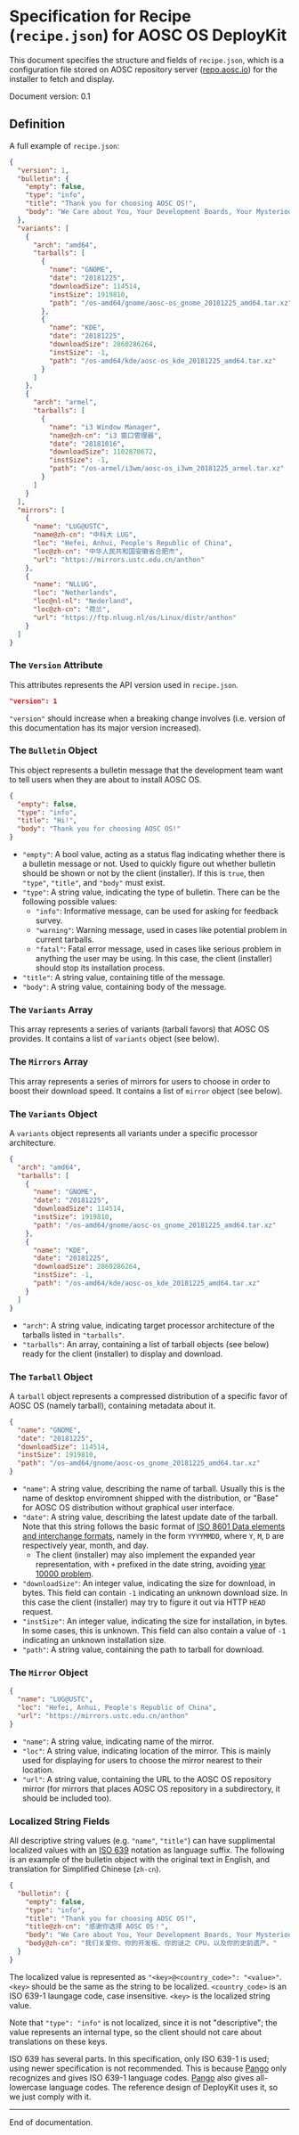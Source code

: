 # Specification for Recipe (`recipe.json`) for AOSC OS DeployKit

This document specifies the structure and fields of `recipe.json`, which is a configuration file stored on AOSC repository server ([repo.aosc.io][repo]) for the installer to fetch and display.

Document version: 0.1

[repo]: https://repo.aosc.io

## Definition

A full example of `recipe.json`:

```json
{
  "version": 1,
  "bulletin": {
    "empty": false,
    "type": "info",
    "title": "Thank you for choosing AOSC OS!",
    "body": "We Care about You, Your Development Boards, Your Mysterious CPUs, and Your Pre-historic Antiques."
  },
  "variants": [
    {
      "arch": "amd64",
      "tarballs": [
        {
          "name": "GNOME",
          "date": "20181225",
          "downloadSize": 114514,
          "instSize": 1919810,
          "path": "/os-amd64/gnome/aosc-os_gnome_20181225_amd64.tar.xz"
        },
        {
          "name": "KDE",
          "date": "20181225",
          "downloadSize": 2860286264,
          "instSize": -1,
          "path": "/os-amd64/kde/aosc-os_kde_20181225_amd64.tar.xz"
        }
      ]
    },
    {
      "arch": "armel",
      "tarballs": [
        {
          "name": "i3 Window Manager",
          "name@zh-cn": "i3 窗口管理器",
          "date": "20181016",
          "downloadSize": 1102870672,
          "instSize": -1,
          "path": "/os-armel/i3wm/aosc-os_i3wm_20181225_armel.tar.xz"
        }
      ]
    }
  ],
  "mirrors": [
    {
      "name": "LUG@USTC",
      "name@zh-cn": "中科大 LUG",
      "loc": "Hefei, Anhui, People's Republic of China",
      "loc@zh-cn": "中华人民共和国安徽省合肥市",
      "url": "https://mirrors.ustc.edu.cn/anthon"
    },
    {
      "name": "NLLUG",
      "loc": "Netherlands",
      "loc@nl-nl": "Nederland",
      "loc@zh-cn": "荷兰",
      "url": "https://ftp.nluug.nl/os/Linux/distr/anthon"
    }
  ]
}
```

### The `Version` Attribute

This attributes represents the API version used in `recipe.json`.

```json
"version": 1
```

`"version"` should increase when a breaking change involves (i.e. version of this documentation has its major version increased).

### The `Bulletin` Object

This object represents a bulletin message that the development team want to tell users when they are about to install AOSC OS.

```json
{
  "empty": false,
  "type": "info",
  "title": "Hi!",
  "body": "Thank you for choosing AOSC OS!"
}
```

- `"empty"`: A bool value, acting as a status flag indicating whether there is a bulletin message or not. Used to quickly figure out whether bulletin should be shown or not by the client (installer). If this is `true`, then `"type"`, `"title"`, and `"body"` must exist.
- `"type"`: A string value, indicating the type of bulletin. There can be the following possible values:
  - `"info"`: Informative message, can be used for asking for feedback survey.
  - `"warning"`: Warning message, used in cases like potential problem in current tarballs.
  - `"fatal"`: Fatal error message, used in cases like serious problem in anything the user may be using. In this case, the client (installer) should stop its installation process.
- `"title"`: A string value, containing title of the message.
- `"body"`: A string value, containing body of the message.

### The `Variants` Array

This array represents a series of variants (tarball favors) that AOSC OS provides. It contains a list of `variants` object (see below).

### The `Mirrors` Array

This array represents a series of mirrors for users to choose in order to boost their download speed. It contains a list of `mirror` object (see below).

### The `Variants` Object

A `variants` object represents all variants under a specific processor architecture.

```json
{
  "arch": "amd64",
  "tarballs": [
    {
      "name": "GNOME",
      "date": "20181225",
      "downloadSize": 114514,
      "instSize": 1919810,
      "path": "/os-amd64/gnome/aosc-os_gnome_20181225_amd64.tar.xz"
    },
    {
      "name": "KDE",
      "date": "20181225",
      "downloadSize": 2860286264,
      "instSize": -1,
      "path": "/os-amd64/kde/aosc-os_kde_20181225_amd64.tar.xz"
    }
  ]
}
```

- `"arch"`: A string value, indicating target processor architecture of the tarballs listed in `"tarballs"`.
- `"tarballs"`: An array, containing a list of tarball objects (see below) ready for the client (installer) to display and download.

### The `Tarball` Object

A `tarball` object represents a compressed distribution of a specific favor of AOSC OS (namely tarball), containing metadata about it.

```json
{
  "name": "GNOME",
  "date": "20181225",
  "downloadSize": 114514,
  "instSize": 1919810,
  "path": "/os-amd64/gnome/aosc-os_gnome_20181225_amd64.tar.xz"
}
```

- `"name"`: A string value, describing the name of tarball. Usually this is the name of desktop enviromnent shipped with the distribution, or "Base" for AOSC OS distribution without graphical user interface.
- `"date"`: A string value, describing the latest update date of the tarball. Note that this string follows the basic format of [ISO 8601 Data elements and interchange formats](https://en.wikipedia.org/wiki/ISO_8601), namely in the form `YYYYMMDD`, where `Y`, `M`, `D` are respectively year, month, and day.
  - The client (installer) may also implement the expanded year representation, with `+` prefixed in the date string, avoiding [year 10000 problem](https://en.wikipedia.org/wiki/Year_10,000_problem).
- `"downloadSize"`: An integer value, indicating the size for download, in bytes. This field can contain `-1` indicating an unknown download size. In this case the client (installer) may try to figure it out via HTTP `HEAD` request.
- `"instSize"`: An integer value, indicating the size for installation, in bytes. In some cases, this is unknown. This field can also contain a value of `-1` indicating an unknown installation size.
- `"path"`: A string value, containing the path to tarball for download.

### The `Mirror` Object

```json
{
  "name": "LUG@USTC",
  "loc": "Hefei, Anhui, People's Republic of China",
  "url": "https://mirrors.ustc.edu.cn/anthon"
}
```

- `"name"`: A string value, indicating name of the mirror.
- `"loc"`: A string value, indicating location of the mirror. This is mainly used for displaying for users to choose the mirror nearest to their location.
- `"url"`: A string value, containing the URL to the AOSC OS repository mirror (for mirrors that places AOSC OS repository in a subdirectory, it should be included too).

### Localized String Fields

All descriptive string values (e.g. `"name"`, `"title"`) can have supplimental localized values with an [ISO 639](https://en.wikipedia.org/wiki/ISO_639) notation as language suffix. The following is an example of the bulletin object with the original text in English, and translation for Simplified Chinese (`zh-cn`).

```json
{
  "bulletin": {
    "empty": false,
    "type": "info",
    "title": "Thank you for choosing AOSC OS!",
    "title@zh-cn": "感谢你选择 AOSC OS！",
    "body": "We Care about You, Your Development Boards, Your Mysterious CPUs, and Your Pre-historic Antiques.",
    "body@zh-cn": "我们关爱你、你的开发板、你的谜之 CPU，以及你的史前遗产。"
  }
}
```

The localized value is represented as `"<key>@<country_code>": "<value>"`. `<key>` should be the same as the string to be localized. `<country_code>` is an ISO 639-1 laungage code, case insensitive. `<key>` is the localized string value.

Note that `"type": "info"` is not localized, since it is not "descriptive"; the value represents an internal type, so the client should not care about translations on these keys.

ISO 639 has several parts. In this specification, only ISO 639-1 is used; using newer specification is not recommended. This is because [Pango][pango] only recognizes and gives ISO 639-1 language codes. [Pango][pango] also gives all-lowercase language codes. The reference design of DeployKit uses it, so we just comply with it.

[pango]: https://developer.gnome.org/pango/stable

---

End of documentation.
